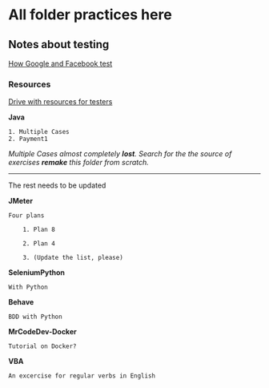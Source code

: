 # All folder practices here #

## Notes about testing ##
[How Google and Facebook test](https://www.youtube.com/watch?v=atcLRoK75ng)

### Resources ###
[Drive with resources for testers](https://drive.google.com/drive/folders/1pBUYDXa2tcW_1UfI_SXdnMPQ797AHNZB)

**Java**

    1. Multiple Cases
    2. Payment1
    
_Multiple Cases almost completely **lost**. Search for the the source of exercises **remake** this folder from scratch._

------------------------------------------------------
The rest needs to be updated


**JMeter** 

    Four plans

        1. Plan 8
        
        2. Plan 4
        
        3. (Update the list, please)



**SeleniumPython**

    With Python


**Behave**

    BDD with Python


**MrCodeDev-Docker**


    Tutorial on Docker?


**VBA**

    An excercise for regular verbs in English

